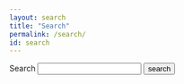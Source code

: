 ```yaml
---
layout: search
title: "Search"
permalink: /search/
id: search
---
```


<form action="/pheniqs/search" method="get">
  <label for="search-box">Search</label>
  <input type="text" id="search-box" name="query">
  <input type="submit" value="search">
</form>

<ul id="search-results"></ul>

<script>
  window.store = {
    {% for page in site.pages %}
        "{{ page.url | slugify }}": {
          "url": "{{ page.url | xml_escape }}",
          "title": "{{ page.title | xml_escape }}",
          "content": {{ page.content | strip_html | strip_newlines | | remove:'"' | jsonify }}
        }
      {% unless forloop.last %},{% endunless %}
    {% endfor %}
  };
</script>
<script src="/js/lunr.min.js"></script>
<script src="/js/search.js"></script>
